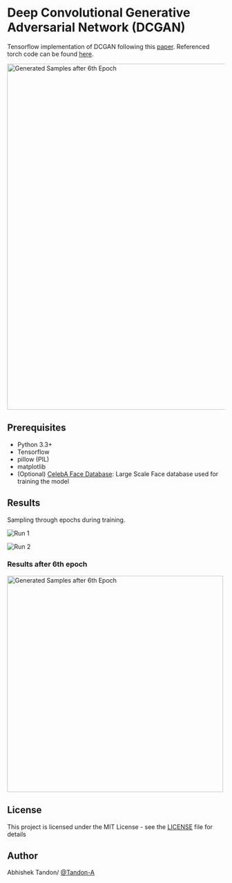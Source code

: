 # Deep Convolutional Generative Adversarial Network (DCGAN)

Tensorflow implementation of DCGAN following this [paper](https://arxiv.org/abs/1511.06434). Referenced torch code can be found [here](https://github.com/soumith/dcgan.torch).

<img src="https://raw.githubusercontent.com/Tandon-A/Image-Editing-using-GAN/master/DCGAN/assets/DCGAN.png" width="800" alt="Generated Samples after 6th Epoch">

## Prerequisites

* Python 3.3+
* Tensorflow 
* pillow (PIL)
* matplotlib 
* (Optional) [CelebA Face Database](http://mmlab.ie.cuhk.edu.hk/projects/CelebA.html): Large Scale Face database used for training the model 

## Results 
Sampling through epochs during training. 

![Run 1](https://raw.githubusercontent.com/Tandon-A/Image-Editing-using-GAN/master/DCGAN/assets/run1_gif.gif "Generated Samples from epoch 0 to epoch 8 - Run1")

![Run 2](https://raw.githubusercontent.com/Tandon-A/Image-Editing-using-GAN/master/DCGAN/assets/run2_gif.gif "Generated Samples from epoch 0 to epoch 8 - Run2")

### Results after 6th epoch 

<img src="https://raw.githubusercontent.com/Tandon-A/Image-Editing-using-GAN/master/DCGAN/assets/6_run.png" width="500" alt="Generated Samples after 6th Epoch">


## License

This project is licensed under the MIT License - see the [LICENSE](https://github.com/Tandon-A/Image-Editing-using-GAN/blob/master/LICENSE) file for details

## Author 

Abhishek Tandon/ [@Tandon-A](https://github.com/Tandon-A)
